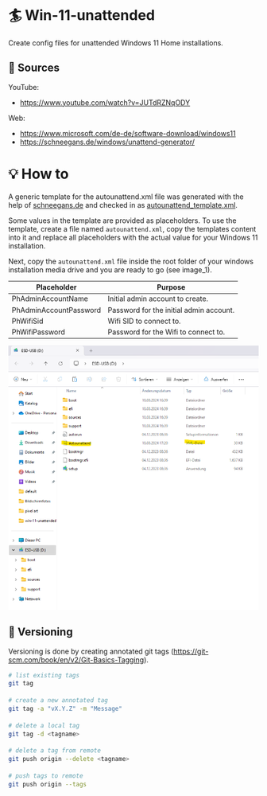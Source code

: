 # 🏄 Win-11-unattended
Create config files for unattended Windows 11 Home installations.

## 🧾 Sources
YouTube:
* https://www.youtube.com/watch?v=JUTdRZNqODY

Web:
* https://www.microsoft.com/de-de/software-download/windows11
* https://schneegans.de/windows/unattend-generator/

# 💡 How to
A generic template for the autounattend.xml file was generated with the help of [schneegans.de](https://schneegans.de/windows/unattend-generator/) and checked in as [autounattend_template.xml](autounattend_template.xml).

Some values in the template are provided as placeholders. To use the template, create a file named ``autounattend.xml``, copy the templates content into it and replace all placeholders with the actual value for your Windows 11 installation.

Next, copy the ``autounattend.xml`` file inside the root folder of your windows installation media drive and you are ready to go (see image_1).

| Placeholder            | Purpose                                      |
| ---------------------- | -------------------------------------------- |
| PhAdminAccountName     | Initial admin account to create.             |
| PhAdminAccountPassword | Password for the initial admin account.      |
| PhWifiSid              | Wifi SID to connect to.                      |
| PhWifiPassword         | Password for the Wifi to connect to.         |

![image_1](image_1.png)

## 📖 Versioning
Versioning is done by creating annotated git tags (https://git-scm.com/book/en/v2/Git-Basics-Tagging).

```bash
# list existing tags
git tag

# create a new annotated tag
git tag -a "vX.Y.Z" -m "Message"

# delete a local tag
git tag -d <tagname>

# delete a tag from remote
git push origin --delete <tagname>

# push tags to remote
git push origin --tags
```
